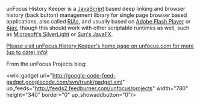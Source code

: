 unFocus History Keeper is a [JavaScript](http://en.wikipedia.org/wiki/JavaScript) based deep linking and browser history (back button) management library for single page browser based applications, also called [RIAs](http://en.wikipedia.org/wiki/Rich_Internet_application), and usually based on [Adobe Flash Player](http://www.adobe.com/products/flashplayer/) or [Ajax](http://en.wikipedia.org/wiki/AJAX), though this should work with other scriptable runtimes as well, such as [Microsoft's SilverLight](http://www.microsoft.com/SILVERLIGHT/) or [Sun's JavaFX](http://www.sun.com/software/javafx/).

<a href='http://www.unfocus.com/projects/historykeeper/'>Please visit unFocus.History Keeper's home page on unfocus.com for more (up to date) info!</a>

From the unFocus Projects blog:

<wiki:gadget url="http://google-code-feed-gadget.googlecode.com/svn/trunk/gadget.xml" up\_feeds="http://feeds2.feedburner.com/unfocus/projects" width="780"  height="340" border="0" up\_showaddbutton="0"/>